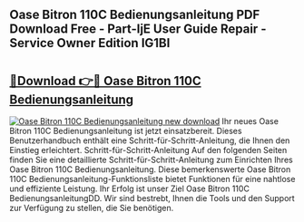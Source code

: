 ## Oase Bitron 110C Bedienungsanleitung PDF Download Free - Part-IjE User Guide Repair - Service Owner Edition IG1BI

# <h2><a href="http://df4158.blite.top/?on=Oase+Bitron+110C+Bedienungsanleitung">🔗Download 👉🔴 Oase Bitron 110C Bedienungsanleitung</a></h2>

[![Oase Bitron 110C Bedienungsanleitung new download](https://i.imgur.com/lujVjoI.png)](http://df4158.blite.top/?on=Oase+Bitron+110C+Bedienungsanleitung)
Ihr neues Oase Bitron 110C Bedienungsanleitung ist jetzt einsatzbereit. Dieses Benutzerhandbuch enthält eine Schritt-für-Schritt-Anleitung, die Ihnen den Einstieg erleichtert. Schritt-für-Schritt-Anleitung Auf den folgenden Seiten finden Sie eine detaillierte Schritt-für-Schritt-Anleitung zum Einrichten Ihres Oase Bitron 110C Bedienungsanleitung. Diese bemerkenswerte Oase Bitron 110C Bedienungsanleitung-Funktionsliste bietet Funktionen für eine nahtlose und effiziente Leistung. Ihr Erfolg ist unser Ziel Oase Bitron 110C BedienungsanleitungDD. Wir sind bestrebt, Ihnen die Tools und den Support zur Verfügung zu stellen, die Sie benötigen.
